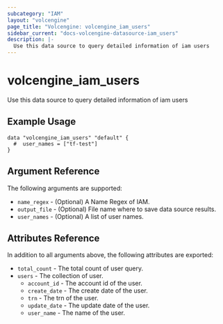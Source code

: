 ```yaml
---
subcategory: "IAM"
layout: "volcengine"
page_title: "Volcengine: volcengine_iam_users"
sidebar_current: "docs-volcengine-datasource-iam_users"
description: |-
  Use this data source to query detailed information of iam users
---
```

# volcengine_iam_users
Use this data source to query detailed information of iam users
## Example Usage
```hcl
data "volcengine_iam_users" "default" {
  #  user_names = ["tf-test"]
}
```
## Argument Reference
The following arguments are supported:
* `name_regex` - (Optional) A Name Regex of IAM.
* `output_file` - (Optional) File name where to save data source results.
* `user_names` - (Optional) A list of user names.

## Attributes Reference
In addition to all arguments above, the following attributes are exported:
* `total_count` - The total count of user query.
* `users` - The collection of user.
    * `account_id` - The account id of the user.
    * `create_date` - The create date of the user.
    * `trn` - The trn of the user.
    * `update_date` - The update date of the user.
    * `user_name` - The name of the user.


